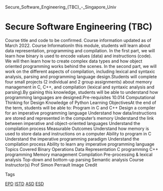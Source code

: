 Secure_Software_Engineering_(TBC)_-_Singapore_Univ



Secure Software Engineering (TBC)
=================================

Course title and code to be confirmed. Course information updated as of March 2022. Course InformationIn this module, students will learn about data representation, programming and compilation. In the first part, we will learn how binary is used to encode values (data) and instructions (code). We will then learn how to create complex data types and how object oriented programming works behind the scenes. In the second part, we will work on the different aspects of compilation, including lexical and syntaxic analysis, parsing and programming language design.Students will complete four small projects (2 individual and 2 group assignments) about memory management in C, C++, and compilation (lexical and syntaxic analysis and parsing).By gaining this knowledge, students will be able to understand how programming languages are designed.Pre-requisites 10.014 Computational Thinking for Design Knowledge of Python
Learning ObjectivesAt the end of the term, students will be able to: Program in C and C++ Design a compiler for an imperative programming language Understand how data/instructions are stored and represented in the computer’s memory Understand the link between imperative and object-oriented languages Understand the compilation process
Measurable Outcomes Understand how memory is used to store data and instructions on a computer Ability to program in C Understand the imperative programming paradigm Understand the compilation process Ability to learn any imperative programming language
Topics Covered Binary Operations Data Representation C programming C++ programming Memory management Compilation Pre-processing & lexical analysis Top-down and bottom-up parsing Semantic analysis
Course Instructor(s) Prof Simon Perrault Image Credit

Tags

[EPD](/education/undergraduate/courses/?pillar-cluster=44)
[ISTD](/education/undergraduate/courses/?pillar-cluster=11)
[ASD](/education/undergraduate/courses/?pillar-cluster=1167)
[ESD](/education/undergraduate/courses/?pillar-cluster=99)


